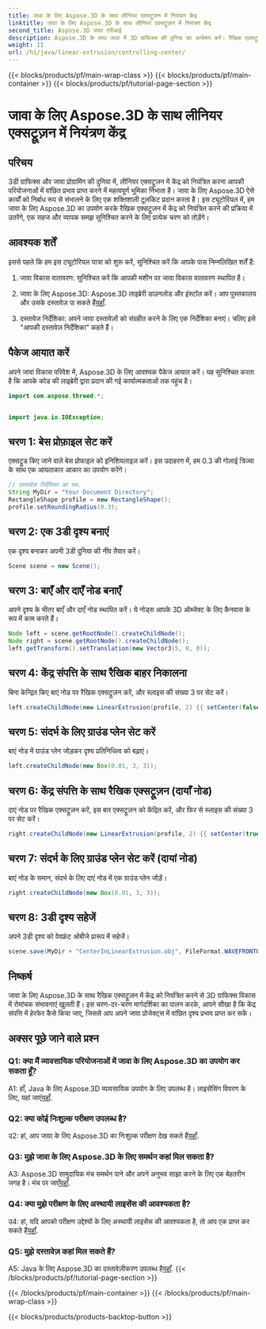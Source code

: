 ```yaml
---
title: जावा के लिए Aspose.3D के साथ लीनियर एक्सट्रूज़न में नियंत्रण केंद्र
linktitle: जावा के लिए Aspose.3D के साथ लीनियर एक्सट्रूज़न में नियंत्रण केंद्र
second_title: Aspose.3D जावा एपीआई
description: Aspose.3D के साथ जावा में 3D ग्राफ़िक्स की दुनिया का अन्वेषण करें। रैखिक एक्सट्रूज़न में केंद्र को सहजता से नियंत्रित करें।
weight: 11
url: /hi/java/linear-extrusion/controlling-center/
---
```


{{< blocks/products/pf/main-wrap-class >}}
{{< blocks/products/pf/main-container >}}
{{< blocks/products/pf/tutorial-page-section >}}

# जावा के लिए Aspose.3D के साथ लीनियर एक्सट्रूज़न में नियंत्रण केंद्र

## परिचय

3डी ग्राफिक्स और जावा प्रोग्रामिंग की दुनिया में, लीनियर एक्सट्रूज़न में केंद्र को नियंत्रित करना आपकी परियोजनाओं में वांछित प्रभाव प्राप्त करने में महत्वपूर्ण भूमिका निभाता है। जावा के लिए Aspose.3D ऐसे कार्यों को निर्बाध रूप से संभालने के लिए एक शक्तिशाली टूलकिट प्रदान करता है। इस ट्यूटोरियल में, हम जावा के लिए Aspose.3D का उपयोग करके रैखिक एक्सट्रूज़न में केंद्र को नियंत्रित करने की प्रक्रिया में उतरेंगे, एक सहज और व्यापक समझ सुनिश्चित करने के लिए प्रत्येक चरण को तोड़ेंगे।

## आवश्यक शर्तें

इससे पहले कि हम इस ट्यूटोरियल यात्रा को शुरू करें, सुनिश्चित करें कि आपके पास निम्नलिखित शर्तें हैं:

1. जावा विकास वातावरण: सुनिश्चित करें कि आपकी मशीन पर जावा विकास वातावरण स्थापित है।

2.  जावा के लिए Aspose.3D: Aspose.3D लाइब्रेरी डाउनलोड और इंस्टॉल करें। आप पुस्तकालय और उसके दस्तावेज़ पा सकते हैं[यहाँ](https://reference.aspose.com/3d/java/).

3. दस्तावेज़ निर्देशिका: अपने जावा दस्तावेज़ों को संग्रहीत करने के लिए एक निर्देशिका बनाएं। चलिए इसे "आपकी दस्तावेज़ निर्देशिका" कहते हैं।

## पैकेज आयात करें

अपने जावा विकास परिवेश में, Aspose.3D के लिए आवश्यक पैकेज आयात करें। यह सुनिश्चित करता है कि आपके कोड की लाइब्रेरी द्वारा प्रदान की गई कार्यात्मकताओं तक पहुंच है।

```java
import com.aspose.threed.*;


import java.io.IOException;
```

## चरण 1: बेस प्रोफ़ाइल सेट करें

एक्सट्रूड किए जाने वाले बेस प्रोफाइल को इनिशियलाइज़ करें। इस उदाहरण में, हम 0.3 की गोलाई त्रिज्या के साथ एक आयताकार आकार का उपयोग करेंगे।

```java
// दस्तावेज़ निर्देशिका का पथ.
String MyDir = "Your Document Directory";
RectangleShape profile = new RectangleShape();
profile.setRoundingRadius(0.3);
```

## चरण 2: एक 3डी दृश्य बनाएं

एक दृश्य बनाकर अपनी 3डी दुनिया की नींव तैयार करें।

```java
Scene scene = new Scene();
```

## चरण 3: बाएँ और दाएँ नोड बनाएँ

अपने दृश्य के भीतर बाएँ और दाएँ नोड स्थापित करें। ये नोड्स आपके 3D ऑब्जेक्ट के लिए कैनवास के रूप में काम करते हैं।

```java
Node left = scene.getRootNode().createChildNode();
Node right = scene.getRootNode().createChildNode();
left.getTransform().setTranslation(new Vector3(5, 0, 0));
```

## चरण 4: केंद्र संपत्ति के साथ रैखिक बाहर निकालना

बिना केन्द्रित किए बाएं नोड पर रैखिक एक्सट्रूज़न करें, और स्लाइस की संख्या 3 पर सेट करें।

```java
left.createChildNode(new LinearExtrusion(profile, 2) {{ setCenter(false); setSlices(3); }});
```

## चरण 5: संदर्भ के लिए ग्राउंड प्लेन सेट करें

बाएं नोड में ग्राउंड प्लेन जोड़कर दृश्य प्रतिनिधित्व को बढ़ाएं।

```java
left.createChildNode(new Box(0.01, 3, 3));
```

## चरण 6: केंद्र संपत्ति के साथ रैखिक एक्सट्रूज़न (दायाँ नोड)

दाएं नोड पर रैखिक एक्सट्रूज़न करें, इस बार एक्सट्रूज़न को केंद्रित करें, और फिर से स्लाइस की संख्या 3 पर सेट करें।

```java
right.createChildNode(new LinearExtrusion(profile, 2) {{ setCenter(true); setSlices(3); }});
```

## चरण 7: संदर्भ के लिए ग्राउंड प्लेन सेट करें (दायां नोड)

बाएं नोड के समान, संदर्भ के लिए दाएं नोड में एक ग्राउंड प्लेन जोड़ें।

```java
right.createChildNode(new Box(0.01, 3, 3));
```

## चरण 8: 3डी दृश्य सहेजें

अपने 3डी दृश्य को वेवफ्रंट ओबीजे प्रारूप में सहेजें।

```java
scene.save(MyDir + "CenterInLinearExtrusion.obj", FileFormat.WAVEFRONTOBJ);
```

## निष्कर्ष

जावा के लिए Aspose.3D के साथ रैखिक एक्सट्रूज़न में केंद्र को नियंत्रित करने से 3D ग्राफिक्स विकास में रोमांचक संभावनाएं खुलती हैं। इस चरण-दर-चरण मार्गदर्शिका का पालन करके, आपने सीखा है कि केंद्र संपत्ति में हेरफेर कैसे किया जाए, जिससे आप अपने जावा प्रोजेक्ट्स में वांछित दृश्य प्रभाव प्राप्त कर सकें।

## अक्सर पूछे जाने वाले प्रश्न

### Q1: क्या मैं व्यावसायिक परियोजनाओं में जावा के लिए Aspose.3D का उपयोग कर सकता हूँ?

 A1: हाँ, Java के लिए Aspose.3D व्यावसायिक उपयोग के लिए उपलब्ध है। लाइसेंसिंग विवरण के लिए, यहां जाएं[यहाँ](https://purchase.aspose.com/buy).

### Q2: क्या कोई निःशुल्क परीक्षण उपलब्ध है?

 उ2: हां, आप जावा के लिए Aspose.3D का निःशुल्क परीक्षण देख सकते हैं[यहाँ](https://releases.aspose.com/).

### Q3: मुझे जावा के लिए Aspose.3D के लिए समर्थन कहां मिल सकता है?

 A3: Aspose.3D सामुदायिक मंच समर्थन पाने और अपने अनुभव साझा करने के लिए एक बेहतरीन जगह है। मंच पर जाएँ[यहाँ](https://forum.aspose.com/c/3d/18).

### Q4: क्या मुझे परीक्षण के लिए अस्थायी लाइसेंस की आवश्यकता है?

उ4: हां, यदि आपको परीक्षण उद्देश्यों के लिए अस्थायी लाइसेंस की आवश्यकता है, तो आप एक प्राप्त कर सकते हैं[यहाँ](https://purchase.aspose.com/temporary-license/).

### Q5: मुझे दस्तावेज़ कहां मिल सकते हैं?

 A5: Java के लिए Aspose.3D का दस्तावेज़ीकरण उपलब्ध है[यहाँ](https://reference.aspose.com/3d/java/).
{{< /blocks/products/pf/tutorial-page-section >}}

{{< /blocks/products/pf/main-container >}}
{{< /blocks/products/pf/main-wrap-class >}}

{{< blocks/products/products-backtop-button >}}
